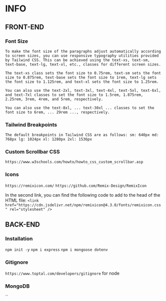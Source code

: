 # INFO

## FRONT-END

### Font Size

`To make the font size of the paragraphs adjust automatically according to screen sizes, you can use responsive typography utilities provided by Tailwind CSS. This can be achieved using the text-xs, text-sm, text-base, text-lg, text-xl, etc., classes for different screen sizes.`

`The text-xs class sets the font size to 0.75rem, text-sm sets the font size to 0.875rem, text-base sets the font size to 1rem, text-lg sets the font size to 1.125rem, and text-xl sets the font size to 1.25rem.`

`You can also use the text-2xl, text-3xl, text-4xl, text-5xl, text-6xl, and text-7xl classes to set the font size to 1.5rem, 1.875rem, 2.25rem, 3rem, 4rem, and 5rem, respectively.`

`You can also use the text-8xl, ... text-30xl ... classes to set the font size to 6rem, ... 29rem ..., respectively.`

### Tailwind Breakpoints

`The default breakpoints in Tailwind CSS are as follows:
sm: 640px
md: 768px
lg: 1024px
xl: 1280px
2xl: 1536px`

### Custom Scrollbar CSS

`https://www.w3schools.com/howto/howto_css_custom_scrollbar.asp`

### Icons

`https://remixicon.com/`
`https://github.com/Remix-Design/RemixIcon`

In the second link, you can find the following code to add to the head of the HTML file:
`<link
    href="https://cdn.jsdelivr.net/npm/remixicon@4.3.0/fonts/remixicon.css"
    rel="stylesheet"
/>`

## BACK-END

### Installation

`npm init -y`
`npm i express`
`npm i mongoose dotenv`

### Gitignore

`https://www.toptal.com/developers/gitignore` for node

### MongoDB

``
